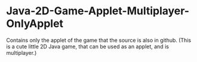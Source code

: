 # Java-2D-Game-Applet-Multiplayer-OnlyApplet
Contains only the applet of the game that the source is also in github. (This is a cute little 2D Java game, that can be used as an applet, and is multiplayer.)
